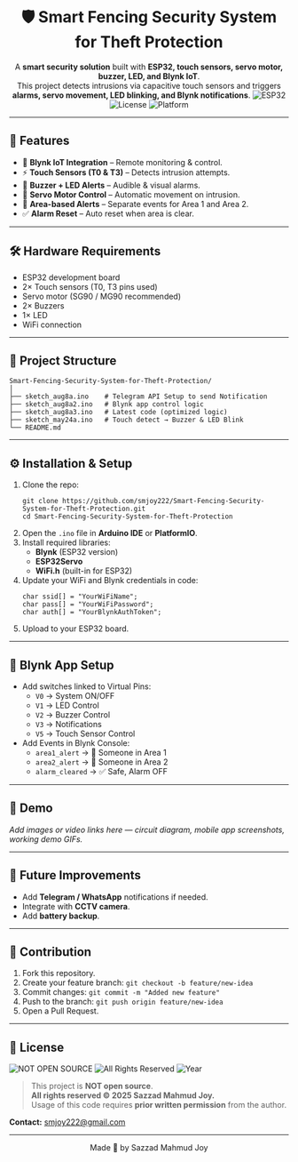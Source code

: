 <!-- Smart Fencing Security System for Theft Protection - README (HTML version) -->

<h1 align="center">🛡️ Smart Fencing Security System for Theft Protection</h1>

<p
  align="center">
  A <strong>smart security solution</strong> built with <strong>ESP32, touch sensors, servo motor, buzzer, LED, and Blynk IoT</strong>.<br>
  This project detects intrusions via capacitive touch sensors and triggers
  <strong>alarms, servo movement, LED blinking, and Blynk notifications</strong>.
  <img alt="ESP32" src="https://img.shields.io/badge/ESP32-IoT-blue?logo=espressif">
  <img alt="License" src="https://img.shields.io/badge/license-MIT-green">
  <img alt="Platform" src="https://img.shields.io/badge/platform-Arduino-orange">
</p>

<hr>

<h2>🚀 Features</h2>
<ul>
  <li>📲 <strong>Blynk IoT Integration</strong> – Remote monitoring &amp; control.</li>
  <li>⚡ <strong>Touch Sensors (T0 &amp; T3)</strong> – Detects intrusion attempts.</li>
  <li>🔔 <strong>Buzzer + LED Alerts</strong> – Audible &amp; visual alarms.</li>
  <li>🔄 <strong>Servo Motor Control</strong> – Automatic movement on intrusion.</li>
  <li>🔐 <strong>Area-based Alerts</strong> – Separate events for Area 1 and Area 2.</li>
  <li>✅ <strong>Alarm Reset</strong> – Auto reset when area is clear.</li>
</ul>

<hr>

<h2>🛠️ Hardware Requirements</h2>
<ul>
  <li>ESP32 development board</li>
  <li>2× Touch sensors (T0, T3 pins used)</li>
  <li>Servo motor (SG90 / MG90 recommended)</li>
  <li>2× Buzzers</li>
  <li>1× LED</li>
  <li>WiFi connection</li>
</ul>

<hr>

<h2>📂 Project Structure</h2>
<pre><code>Smart-Fencing-Security-System-for-Theft-Protection/
│
├── sketch_aug8a.ino    # Telegram API Setup to send Notification
├── sketch_aug8a2.ino   # Blynk app control logic
├── sketch_aug8a3.ino   # Latest code (optimized logic)
├── sketch_may24a.ino   # Touch detect → Buzzer & LED Blink
└── README.md
</code></pre>

<hr>

<h2>⚙️ Installation &amp; Setup</h2>
<ol>
  <li>
    Clone the repo:
    <pre><code>git clone https://github.com/smjoy222/Smart-Fencing-Security-System-for-Theft-Protection.git
cd Smart-Fencing-Security-System-for-Theft-Protection
</code></pre>
  </li>
  <li>Open the <code>.ino</code> file in <strong>Arduino IDE</strong> or <strong>PlatformIO</strong>.</li>
  <li>Install required libraries:
    <ul>
      <li><strong>Blynk</strong> (ESP32 version)</li>
      <li><strong>ESP32Servo</strong></li>
      <li><strong>WiFi.h</strong> (built-in for ESP32)</li>
    </ul>
  </li>
  <li>
    Update your WiFi and Blynk credentials in code:
    <pre><code class="language-cpp">char ssid[] = "YourWiFiName";
char pass[] = "YourWiFiPassword";
char auth[] = "YourBlynkAuthToken";
</code></pre>
  </li>
  <li>Upload to your ESP32 board.</li>
</ol>

<hr>

<h2>📲 Blynk App Setup</h2>
<ul>
  <li>Add switches linked to Virtual Pins:
    <ul>
      <li><code>V0</code> → System ON/OFF</li>
      <li><code>V1</code> → LED Control</li>
      <li><code>V2</code> → Buzzer Control</li>
      <li><code>V3</code> → Notifications</li>
      <li><code>V5</code> → Touch Sensor Control</li>
    </ul>
  </li>
  <li>Add Events in Blynk Console:
    <ul>
      <li><code>area1_alert</code> → 🚨 Someone in Area 1</li>
      <li><code>area2_alert</code> → 🚨 Someone in Area 2</li>
      <li><code>alarm_cleared</code> → ✅ Safe, Alarm OFF</li>
    </ul>
  </li>
</ul>

<hr>

<h2>📸 Demo</h2>
<p><em>Add images or video links here — circuit diagram, mobile app screenshots, working demo GIFs.</em></p>

<hr>

<h2>🔮 Future Improvements</h2>
<ul>
  <li>Add <strong>Telegram / WhatsApp</strong> notifications if needed.</li>
  <li>Integrate with <strong>CCTV camera</strong>.</li>
  <li>Add <strong>battery backup</strong>.</li>
</ul>

<hr>

<h2>🤝 Contribution</h2>
<ol>
  <li>Fork this repository.</li>
  <li>Create your feature branch: <code>git checkout -b feature/new-idea</code></li>
  <li>Commit changes: <code>git commit -m "Added new feature"</code></li>
  <li>Push to the branch: <code>git push origin feature/new-idea</code></li>
  <li>Open a Pull Request.</li>
</ol>

<hr>

## 📜 License

![NOT OPEN SOURCE](https://img.shields.io/badge/license-NOT%20OPEN%20SOURCE-red)
![All Rights Reserved](https://img.shields.io/badge/copyright-All%20Rights%20Reserved-blueviolet)
![Year](https://img.shields.io/badge/year-2025-informational)

> This project is **NOT open source**.  
> **All rights reserved © 2025 Sazzad Mahmud Joy.**  
> Usage of this code requires **prior written permission** from the author.

**Contact:** <smjoy222@gmail.com>

<hr>


<p align="center">
  Made 💚 by Sazzad Mahmud Joy</strong>
</p>
